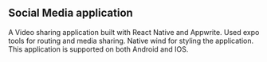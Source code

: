 ## Social Media application

A Video sharing application built with React Native and Appwrite. Used expo tools for routing and media sharing. Native wind for styling the application. This application is supported on both Android and IOS.